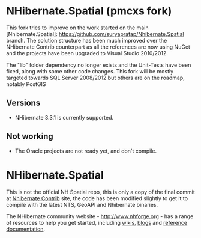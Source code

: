 NHibernate.Spatial (pmcxs fork)
===============================

This fork tries to improve on the work started on the main [Nhibernate.Spatial]: https://github.com/suryapratap/Nhibernate.Spatial branch. 
The solution structure has been much improved over the NHibernate Contrib counterpart as all the references are now using NuGet
and the projects have been upgraded to Visual Studio 2010/2012.

The "lib" folder dependency no longer exists and the Unit-Tests have been fixed, along with some other code changes. 
This fork will be mostly targeted towards SQL Server 2008/2012 but others are on the roadmap, notably PostGIS

Versions
--------
* NHibernate 3.3.1 is currently supported.


Not working
-----------
* The Oracle projects are not ready yet, and don't compile.


NHibernate.Spatial
==================

This is not the official NH Spatial repo, this is only a copy of the final commit at [Nhibernate Contrib][NHContrib] site, 
the code has been modified slightly to get it to compile with the latest NTS, GeoAPI and Nhibernate binaries.


The NHibernate community website - <http://www.nhforge.org> - has a range of resources to help you get started,
including [wikis][NHWiki], [blogs][NHWiki] and [reference documentation][NH].

[NHWiki]: http://nhforge.org/wikis
[NHBlog]: http://nhforge.org/blogs/nhibernate
[NH]: http://nhforge.org/doc/nh/en/index.html
[NHContrib]: http://sourceforge.net/projects/nhcontrib/
